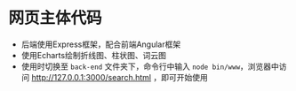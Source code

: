 # 网页主体代码
* 后端使用Express框架，配合前端Angular框架
* 使用Echarts绘制折线图、柱状图、词云图
* 使用时切换至 `back-end` 文件夹下，命令行中输入 `node bin/www`，浏览器中访问 http://127.0.0.1:3000/search.html ，即可开始使用
